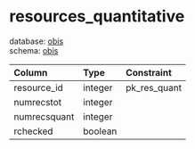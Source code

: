 # resources_quantitative
database: [obis](../)  
schema: [obis](obis)  

|Column|Type|Constraint|
|:---|:---|:---|
|resource_id|integer|pk_res_quant |
|numrecstot|integer||
|numrecsquant|integer||
|rchecked|boolean||
